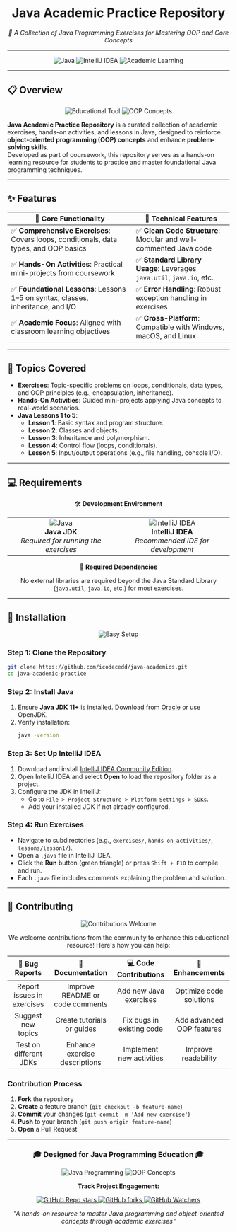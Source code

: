 <h1 align="center">Java Academic Practice Repository</h1>
<p align="center"><em>🚀 A Collection of Java Programming Exercises for Mastering OOP and Core Concepts</em></p>

---

<p align="center">
  <img src="https://img.shields.io/badge/Language-Java-007396?style=for-the-badge&logo=java&logoColor=white" alt="Java">
  <img src="https://img.shields.io/badge/IDE-IntelliJ%20IDEA-000000?style=for-the-badge&logo=intellijidea&logoColor=white" alt="IntelliJ IDEA">
  <img src="https://img.shields.io/badge/Focus-Academic%20Learning-4CAF50?style=for-the-badge" alt="Academic Learning">
</p>

---

## 📋 Overview

<div align="center">
  <img src="https://img.shields.io/badge/Educational-Tool-FF9800?style=for-the-badge&logo=bookstack&logoColor=white" alt="Educational Tool">
  <img src="https://img.shields.io/badge/Programming-OOP%20Concepts-9C27B0?style=for-the-badge&logo=code" alt="OOP Concepts">
</div>

**Java Academic Practice Repository** is a curated collection of academic exercises, hands-on activities, and lessons in Java, designed to reinforce **object-oriented programming (OOP) concepts** and enhance **problem-solving skills**.  
Developed as part of coursework, this repository serves as a hands-on learning resource for students to practice and master foundational Java programming techniques.

---

## ✨ Features

| 🎯 Core Functionality | 🔧 Technical Features |
|------------------------|------------------------|
| ✅ **Comprehensive Exercises**: Covers loops, conditionals, data types, and OOP basics | ✅ **Clean Code Structure**: Modular and well-commented Java code |
| ✅ **Hands-On Activities**: Practical mini-projects from coursework | ✅ **Standard Library Usage**: Leverages `java.util`, `java.io`, etc. |
| ✅ **Foundational Lessons**: Lessons 1–5 on syntax, classes, inheritance, and I/O | ✅ **Error Handling**: Robust exception handling in exercises |
| ✅ **Academic Focus**: Aligned with classroom learning objectives | ✅ **Cross-Platform**: Compatible with Windows, macOS, and Linux |

---

## 🧮 Topics Covered

- **Exercises**: Topic-specific problems on loops, conditionals, data types, and OOP principles (e.g., encapsulation, inheritance).  
- **Hands-On Activities**: Guided mini-projects applying Java concepts to real-world scenarios.  
- **Java Lessons 1 to 5**:  
  - **Lesson 1**: Basic syntax and program structure.  
  - **Lesson 2**: Classes and objects.  
  - **Lesson 3**: Inheritance and polymorphism.  
  - **Lesson 4**: Control flow (loops, conditionals).  
  - **Lesson 5**: Input/output operations (e.g., file handling, console I/O).  

---

## 💻 Requirements

<div align="center">

🛠️ **Development Environment**  

<table align="center">
<tr>
<td align="center">
  <img src="https://img.shields.io/badge/Java-11%2B-007396?style=for-the-badge&logo=java" alt="Java"><br>
  <strong>Java JDK</strong><br>
  <em>Required for running the exercises</em>
</td>
<td align="center">
  <img src="https://img.shields.io/badge/IDE-IntelliJ%20IDEA-000000?style=for-the-badge&logo=intellijidea" alt="IntelliJ IDEA"><br>
  <strong>IntelliJ IDEA</strong><br>
  <em>Recommended IDE for development</em>
</td>
</tr>
</table>

📁 **Required Dependencies**

No external libraries are required beyond the Java Standard Library (`java.util`, `java.io`, etc.) for most exercises.

</div>

---

## 🚀 Installation

<div align="center">
  <img src="https://img.shields.io/badge/Setup-Easy-brightgreen?style=for-the-badge&logo=rocket" alt="Easy Setup">
</div>

### Step 1: Clone the Repository
```bash
git clone https://github.com/icodecedd/java-academics.git
cd java-academic-practice
```

### Step 2: Install Java
1. Ensure **Java JDK 11+** is installed. Download from [Oracle](https://www.oracle.com/java/technologies/javase-jdk11-downloads.html) or use OpenJDK.
2. Verify installation:
   ```bash
   java -version
   ```

### Step 3: Set Up IntelliJ IDEA
1. Download and install [IntelliJ IDEA Community Edition](https://www.jetbrains.com/idea/download/).
2. Open IntelliJ IDEA and select **Open** to load the repository folder as a project.
3. Configure the JDK in IntelliJ:  
   - Go to `File > Project Structure > Platform Settings > SDKs`.  
   - Add your installed JDK if not already configured.

### Step 4: Run Exercises
- Navigate to subdirectories (e.g., `exercises/`, `hands-on_activities/`, `lessons/lesson1/`).  
- Open a `.java` file in IntelliJ IDEA.  
- Click the **Run** button (green triangle) or press `Shift + F10` to compile and run.  
- Each `.java` file includes comments explaining the problem and solution.

---

## 🤝 Contributing  
<div align="center">
  <img src="https://img.shields.io/badge/Contributions-Welcome-brightgreen?style=for-the-badge&logo=git" alt="Contributions Welcome">
</div>

<div align="center">

We welcome contributions from the community to enhance this educational resource! Here's how you can help:

| 🐛 Bug Reports | 📖 Documentation | 💻 Code Contributions | 🎨 Enhancements |
|:---:|:---:|:---:|:---:|
| Report issues in exercises | Improve README or code comments | Add new Java exercises | Optimize code solutions |
| Suggest new topics | Create tutorials or guides | Fix bugs in existing code | Add advanced OOP features |
| Test on different JDKs | Enhance exercise descriptions | Implement new activities | Improve readability |

</div>

### Contribution Process

1. **Fork** the repository  
2. **Create** a feature branch (`git checkout -b feature-name`)  
3. **Commit** your changes (`git commit -m 'Add new exercise'`)  
4. **Push** to your branch (`git push origin feature-name`)  
5. **Open** a Pull Request  

---

<div align="center">
  <h3>🎓 Designed for Java Programming Education 🎓</h3>
  
  <p>
    <img src="https://img.shields.io/badge/Focus-Java%20Programming-blue?style=for-the-badge" alt="Java Programming">
    <img src="https://img.shields.io/badge/Focus-OOP%20Concepts-yellow?style=for-the-badge" alt="OOP Concepts">
  </p>

  <p>
    <strong>Track Project Engagement:</strong>
  </p>

  <p>
    <a href="https://github.com/icodecedd/java-academics/stargazers">
      <img alt="GitHub Repo stars" src="https://img.shields.io/github/stars/icodecedd/java-academics?style=social">
    </a>
    <a href="https://github.com/icodecedd/java-academics/network/members">
      <img alt="GitHub forks" src="https://img.shields.io/github/forks/icodecedd/java-academics?style=social">
    </a>
    <a href="https://github.com/icodecedd/java-academics/watchers">
      <img src="https://img.shields.io/github/watchers/icodecedd/java-academics?style=social&logo=eye&color=green" alt="GitHub Watchers">
    </a>
  </p>
  
  <p>
    <em>"A hands-on resource to master Java programming and object-oriented concepts through academic exercises"</em>
  </p>
</div>
